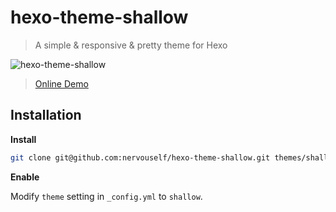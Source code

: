 # hexo-theme-shallow

> A simple & responsive & pretty theme for Hexo

![hexo-theme-shallow](http://p1.bqimg.com/4851/d89c8356b7caa901.png)

> [Online Demo](https://nervouself.github.io/)

## Installation

**Install**

```bash
git clone git@github.com:nervouself/hexo-theme-shallow.git themes/shallow
```

**Enable**

Modify `theme` setting in `_config.yml` to `shallow`.
